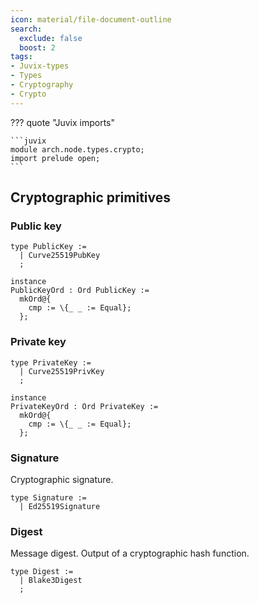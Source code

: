 ```yaml
---
icon: material/file-document-outline
search:
  exclude: false
  boost: 2
tags:
- Juvix-types
- Types
- Cryptography
- Crypto
---
```


??? quote "Juvix imports"

    ```juvix
    module arch.node.types.crypto;
    import prelude open;
    ```

## Cryptographic primitives

### Public key

```juvix
type PublicKey :=
  | Curve25519PubKey
  ;

instance
PublicKeyOrd : Ord PublicKey :=
  mkOrd@{
    cmp := \{_ _ := Equal};
  };
```

### Private key

```juvix
type PrivateKey :=
  | Curve25519PrivKey
  ;

instance
PrivateKeyOrd : Ord PrivateKey :=
  mkOrd@{
    cmp := \{_ _ := Equal};
  };
```

### Signature

Cryptographic signature.

```juvix
type Signature :=
  | Ed25519Signature
```

### Digest

Message digest.
Output of a cryptographic hash function.

```juvix
type Digest :=
  | Blake3Digest
  ;
```

